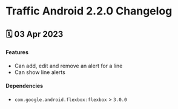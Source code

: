 # Traffic Android 2.2.0 Changelog

<h2>🗓 03 Apr 2023</h2>

#### Features
- Can add, edit and remove an alert for a line
- Can show line alerts

#### Dependencies
- `com.google.android.flexbox:flexbox` > `3.0.0`
